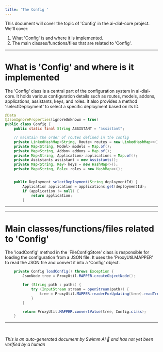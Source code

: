 ```yaml
---
title: 'The Config '
---
```

This document will cover the topic of 'Config' in the ai-dial-core project. We'll cover:

1. What 'Config' is and where it is implemented.
2. The main classes/functions/files that are related to 'Config'.

<SwmSnippet path="/src/main/java/com/epam/aidial/core/config/Config.java" line="10">

---

# What is 'Config' and where is it implemented

The 'Config' class is a central part of the configuration system in ai-dial-core. It holds various configuration details such as routes, models, addons, applications, assistants, keys, and roles. It also provides a method 'selectDeployment' to select a specific deployment based on its ID.

```java
@Data
@JsonIgnoreProperties(ignoreUnknown = true)
public class Config {
    public static final String ASSISTANT = "assistant";

    // maintain the order of routes defined in the config
    private LinkedHashMap<String, Route> routes = new LinkedHashMap<>();
    private Map<String, Model> models = Map.of();
    private Map<String, Addon> addons = Map.of();
    private Map<String, Application> applications = Map.of();
    private Assistants assistant = new Assistants();
    private Map<String, Key> keys = new HashMap<>();
    private Map<String, Role> roles = new HashMap<>();


    public Deployment selectDeployment(String deploymentId) {
        Application application = applications.get(deploymentId);
        if (application != null) {
            return application;
        }

```

---

</SwmSnippet>

<SwmSnippet path="/src/main/java/com/epam/aidial/core/config/FileConfigStore.java" line="110">

---

# Main classes/functions/files related to 'Config'

The 'loadConfig' method in the 'FileConfigStore' class is responsible for loading the configuration from a JSON file. It uses the 'ProxyUtil.MAPPER' to read the JSON file and convert it into a 'Config' object.

```java
    private Config loadConfig() throws Exception {
        JsonNode tree = ProxyUtil.MAPPER.createObjectNode();

        for (String path : paths) {
            try (InputStream stream = openStream(path)) {
                tree = ProxyUtil.MAPPER.readerForUpdating(tree).readTree(stream);
            }
        }

        return ProxyUtil.MAPPER.convertValue(tree, Config.class);
    }
```

---

</SwmSnippet>

&nbsp;

*This is an auto-generated document by Swimm AI 🌊 and has not yet been verified by a human*



